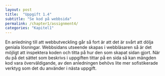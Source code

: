```yaml
---
layout: post
title:  "Uppgift 1.4"
subtitle: "Se kod på webbsida"
permalink: /chapter1/assignment4/
categories: "Kapitel1"
---
```

En anledning till att webbutveckling går så fort är att det är svårt att dölja geniala lösningar. Webbsidans utseende skapas i webbläsaren så är det möjligt att inspektera koden och titta på hur den som skapat sidan gjort. När du på det sättet som beskrivs i uppgiften tittar på en sida så kan mängden kod vara överväldigande, av den anledningen behövs lite mer sofistikerade verktyg som det du använder i nästa uppgift.
